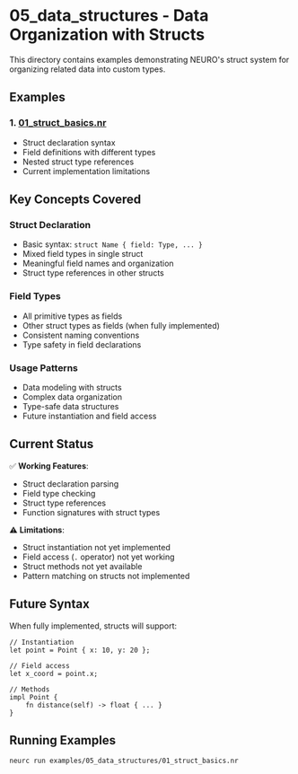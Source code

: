 # 05_data_structures - Data Organization with Structs

This directory contains examples demonstrating NEURO's struct system for organizing related data into custom types.

## Examples

### 1. [01_struct_basics.nr](./01_struct_basics.nr)
- Struct declaration syntax
- Field definitions with different types
- Nested struct type references
- Current implementation limitations

## Key Concepts Covered

### Struct Declaration
- Basic syntax: `struct Name { field: Type, ... }`
- Mixed field types in single struct
- Meaningful field names and organization
- Struct type references in other structs

### Field Types
- All primitive types as fields
- Other struct types as fields (when fully implemented)
- Consistent naming conventions
- Type safety in field declarations

### Usage Patterns
- Data modeling with structs
- Complex data organization
- Type-safe data structures
- Future instantiation and field access

## Current Status

✅ **Working Features**:
- Struct declaration parsing
- Field type checking
- Struct type references
- Function signatures with struct types

⚠️ **Limitations**:
- Struct instantiation not yet implemented
- Field access (`.` operator) not yet working
- Struct methods not yet available
- Pattern matching on structs not implemented

## Future Syntax

When fully implemented, structs will support:

```neuro
// Instantiation
let point = Point { x: 10, y: 20 };

// Field access
let x_coord = point.x;

// Methods
impl Point {
    fn distance(self) -> float { ... }
}
```

## Running Examples

```bash
neurc run examples/05_data_structures/01_struct_basics.nr
```